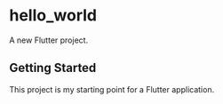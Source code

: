 # hello_world

A new Flutter project.

## Getting Started

This project is my starting point for a Flutter application.


